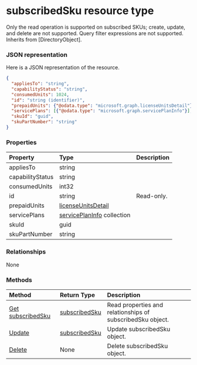 # subscribedSku resource type

Only the read operation is supported on subscribed SKUs; create, update, and delete are not supported. Query filter expressions are not supported. Inherits from [DirectoryObject].

### JSON representation

Here is a JSON representation of the resource.

<!-- {
  "blockType": "resource",
  "optionalProperties": [

  ],
  "@odata.type": "microsoft.graph.subscribedsku"
}-->

```json
{
  "appliesTo": "string",
  "capabilityStatus": "string",
  "consumedUnits": 1024,
  "id": "string (identifier)",
  "prepaidUnits": {"@odata.type": "microsoft.graph.licenseUnitsDetail"},
  "servicePlans": [{"@odata.type": "microsoft.graph.servicePlanInfo"}],
  "skuId": "guid",
  "skuPartNumber": "string"
}

```
### Properties
| Property	   | Type	|Description|
|:---------------|:--------|:----------|
|appliesTo|string||
|capabilityStatus|string||
|consumedUnits|int32||
|id|string| Read-only.|
|prepaidUnits|[licenseUnitsDetail](licenseunitsdetail.md)||
|servicePlans|[servicePlanInfo](serviceplaninfo.md) collection||
|skuId|guid||
|skuPartNumber|string||

### Relationships
None


### Methods

| Method		   | Return Type	|Description|
|:---------------|:--------|:----------|
|[Get subscribedSku](../api/subscribedsku_get.md) | [subscribedSku](subscribedsku.md) |Read properties and relationships of subscribedSku object.|
|[Update](../api/subscribedsku_update.md) | [subscribedSku](subscribedsku.md)	|Update subscribedSku object. |
|[Delete](../api/subscribedsku_delete.md) | None |Delete subscribedSku object. |

<!-- uuid: 8fcb5dbc-d5aa-4681-8e31-b001d5168d79
2015-10-25 14:57:30 UTC -->
<!-- {
  "type": "#page.annotation",
  "description": "subscribedSku resource",
  "keywords": "",
  "section": "documentation",
  "tocPath": ""
}-->